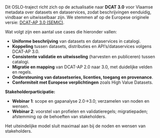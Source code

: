 <section> <p>Dit OSLO-traject richt zich op de actualisatie naar <strong>DCAT 3.0</strong> voor Vlaamse metadata over datasets en dataservices, zodat beschrijvingen eenduidig, vindbaar en uitwisselbaar zijn. We stemmen af op de Europese originele versie: <a href="https://semiceu.github.io/DCAT-AP/releases/3.0.0/" target="_blank" rel="noopener">DCAT-AP 3.0 (SEMIC)</a>.</p> <p>Wat volgt zijn een aantal use cases die hieronder vallen:</p> <ul> <li><strong>Uniforme beschrijving</strong> van datasets en dataservices in catalogi.</li> <li><strong>Koppeling</strong> tussen datasets, distributies en API’s/dataservices volgens DCAT-AP 3.0.</li> <li><strong>Consistente validatie en uitwisseling</strong> (harvesten en publiceren) tussen catalogi.</li> <li><strong>Migratie en mapping</strong> van DCAT-AP 2.0 naar 3.0, met duidelijke velden en regels.</li> <li><strong>Ondersteuning van datasetseries, licenties, toegang en provenance</strong>.</li> <li><strong>Conformiteit met Europese verplichtingen</strong> zoals High Value Datasets.</li> </ul> <p><strong>Stakeholderparticipatie:</strong></p> <ul> <li><strong>Webinar 1</strong>: scope en gapanalyse 2.0→3.0; verzamelen van noden en wensen.</li> <li><strong>Webinar 2</strong>: voorstel van profielen en validatieregels; migratiepaden; afstemming op de behoeften van stakeholders.</li> </ul> <p> Het uiteindelijke model sluit maximaal aan bij de noden en wensen van stakeholders.</p> </section>
